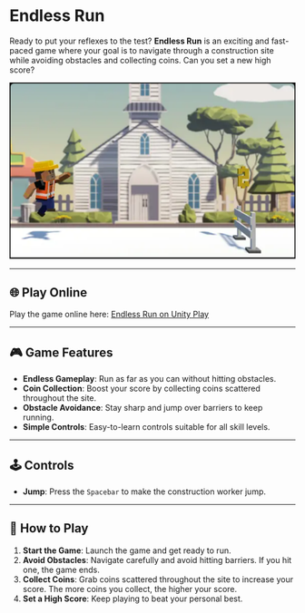 # Endless Run

Ready to put your reflexes to the test? **Endless Run** is an exciting and fast-paced game where your goal is to navigate through a construction site while avoiding obstacles and collecting coins. Can you set a new high score?

![Endless Run Game](Endless_Run.png)

---

## 🌐 Play Online

Play the game online here: [Endless Run on Unity Play](https://play.unity.com/en/games/8f20167f-1edf-4544-895d-48bb0e2f055b/endless-run)

---

## 🎮 Game Features

- **Endless Gameplay**: Run as far as you can without hitting obstacles.
- **Coin Collection**: Boost your score by collecting coins scattered throughout the site.
- **Obstacle Avoidance**: Stay sharp and jump over barriers to keep running.
- **Simple Controls**: Easy-to-learn controls suitable for all skill levels.

---

## 🕹️ Controls

- **Jump**: Press the `Spacebar` to make the construction worker jump.

---

## 📖 How to Play

1. **Start the Game**: Launch the game and get ready to run.
2. **Avoid Obstacles**: Navigate carefully and avoid hitting barriers. If you hit one, the game ends.
3. **Collect Coins**: Grab coins scattered throughout the site to increase your score. The more coins you collect, the higher your score.
4. **Set a High Score**: Keep playing to beat your personal best.
